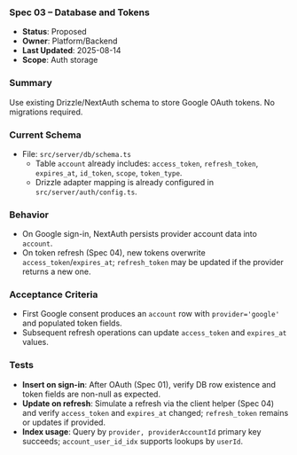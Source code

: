### Spec 03 – Database and Tokens

- **Status**: Proposed
- **Owner**: Platform/Backend
- **Last Updated**: 2025-08-14
- **Scope**: Auth storage

### Summary
Use existing Drizzle/NextAuth schema to store Google OAuth tokens. No migrations required.

### Current Schema
- File: `src/server/db/schema.ts`
  - Table `account` already includes: `access_token`, `refresh_token`, `expires_at`, `id_token`, `scope`, `token_type`.
  - Drizzle adapter mapping is already configured in `src/server/auth/config.ts`.

### Behavior
- On Google sign-in, NextAuth persists provider account data into `account`.
- On token refresh (Spec 04), new tokens overwrite `access_token`/`expires_at`; `refresh_token` may be updated if the provider returns a new one.

### Acceptance Criteria
- First Google consent produces an `account` row with `provider='google'` and populated token fields.
- Subsequent refresh operations can update `access_token` and `expires_at` values.

### Tests
- **Insert on sign-in**: After OAuth (Spec 01), verify DB row existence and token fields are non-null as expected.
- **Update on refresh**: Simulate a refresh via the client helper (Spec 04) and verify `access_token` and `expires_at` changed; `refresh_token` remains or updates if provided.
- **Index usage**: Query by `provider, providerAccountId` primary key succeeds; `account_user_id_idx` supports lookups by `userId`.
